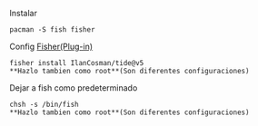 Instalar
```
pacman -S fish fisher
```
Config [Fisher(Plug-in)](https://github.com/jorgebucaran/fisher)
```
fisher install IlanCosman/tide@v5
**Hazlo tambien como root**(Son diferentes configuraciones)
```
Dejar a fish como predeterminado
```
chsh -s /bin/fish
**Hazlo tambien como root**(Son diferentes configuraciones)
```
